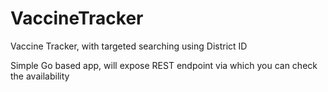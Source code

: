 # VaccineTracker
Vaccine Tracker, with targeted searching using District ID

Simple Go based app, will expose REST endpoint via which you can check the availability
